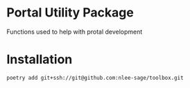 # Portal Utility Package

Functions used to help with protal development

# Installation

`poetry add git+ssh://git@github.com:nlee-sage/toolbox.git`
